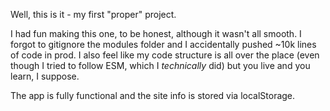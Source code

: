 Well, this is it - my first "proper" project.

I had fun making this one, to be honest, although it wasn't all smooth. I forgot to gitignore the modules folder and I accidentally pushed ~10k lines of code in prod.
I also feel like my code structure is all over the place (even though I tried to follow ESM, which I *technically* did) but you live and you learn, I suppose.

The app is fully functional and the site info is stored via localStorage.
